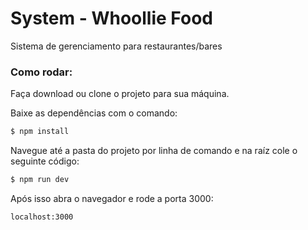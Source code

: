 # System - Whoollie Food
Sistema de gerenciamento para restaurantes/bares


### Como rodar:

Faça download ou clone o projeto para sua máquina. 

Baixe as dependências com o comando:

```sh
$ npm install
```

Navegue até a pasta do projeto por linha de comando e na raíz cole o seguinte código:

```sh
$ npm run dev
```

Após isso abra o navegador e rode a porta 3000:

```sh
localhost:3000
```